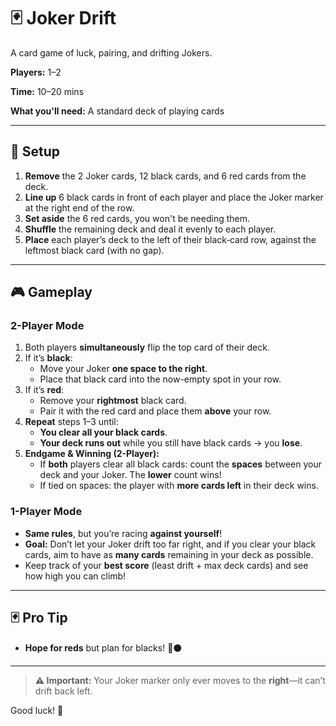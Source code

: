 # 🃏 Joker Drift  
A card game of luck, pairing, and drifting Jokers.

**Players:** 1–2

**Time:** 10–20 mins

**What you'll need:** A standard deck of playing cards  

---

## 🚀 Setup
1. **Remove** the 2 Joker cards, 12 black cards, and 6 red cards from the deck.  
2. **Line up** 6 black cards in front of each player and place the Joker marker at the right end of the row.  
3. **Set aside** the 6 red cards, you won't be needing them.
4. **Shuffle** the remaining deck and deal it evenly to each player.  
5. **Place** each player’s deck to the left of their black‐card row, against the leftmost black card (with no gap).

---

## 🎮 Gameplay

### 2-Player Mode
1. Both players **simultaneously** flip the top card of their deck.  
2. If it’s **black**:
   - Move your Joker **one space to the right**.  
   - Place that black card into the now-empty spot in your row.  
3. If it’s **red**:
   - Remove your **rightmost** black card.  
   - Pair it with the red card and place them **above** your row.  
4. **Repeat** steps 1–3 until:
   - **You clear all your black cards**.  
   - **Your deck runs out** while you still have black cards → you **lose**.  
5. **Endgame & Winning (2-Player):**  
   - If **both** players clear all black cards: count the **spaces** between your deck and your Joker. The **lower** count wins!
   - If tied on spaces: the player with **more cards left** in their deck wins.

### 1-Player Mode
- **Same rules**, but you’re racing **against yourself**!  
- **Goal:** Don’t let your Joker drift too far right, and if you clear your black cards, aim to have as **many cards** remaining in your deck as possible.  
- Keep track of your **best score** (least drift + max deck cards) and see how high you can climb!

---
## 🃏 Pro Tip
- **Hope for reds** but plan for blacks! 🔴⚫  

---
> **⚠️ Important:** Your Joker marker only ever moves to the **right**—it can’t drift back left.

Good luck! 🎉  
